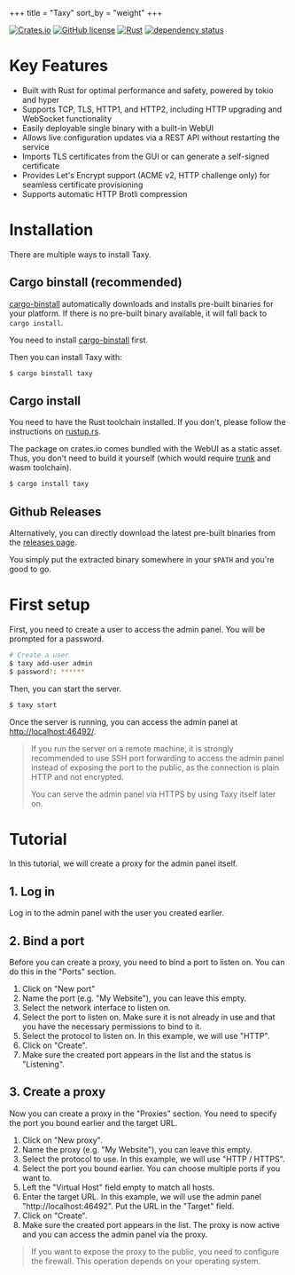 +++
title = "Taxy"
sort_by = "weight"
+++

[![Crates.io](https://img.shields.io/crates/v/taxy.svg)](https://crates.io/crates/taxy)
[![GitHub license](https://img.shields.io/github/license/picoHz/taxy.svg)](https://github.com/picoHz/taxy/blob/main/LICENSE)
[![Rust](https://github.com/picoHz/taxy/actions/workflows/rust.yml/badge.svg)](https://github.com/picoHz/taxy/actions/workflows/rust.yml)
[![dependency status](https://deps.rs/crate/taxy/latest/status.svg)](https://deps.rs/crate/taxy)

# Key Features

- Built with Rust for optimal performance and safety, powered by tokio and hyper
- Supports TCP, TLS, HTTP1, and HTTP2, including HTTP upgrading and WebSocket functionality
- Easily deployable single binary with a built-in WebUI
- Allows live configuration updates via a REST API without restarting the service
- Imports TLS certificates from the GUI or can generate a self-signed certificate
- Provides Let's Encrypt support (ACME v2, HTTP challenge only) for seamless certificate provisioning
- Supports automatic HTTP Brotli compression

# Installation

There are multiple ways to install Taxy.

## Cargo binstall (recommended)

[cargo-binstall](https://github.com/cargo-bins/) automatically downloads and installs pre-built binaries for your platform. If there is no pre-built binary available, it will fall back to `cargo install`.

You need to install [cargo-binstall](https://github.com/cargo-bins/cargo-binstall#installation) first.

Then you can install Taxy with:

```bash
$ cargo binstall taxy
```

## Cargo install

You need to have the Rust toolchain installed. If you don't, please follow the instructions on [rustup.rs](https://rustup.rs/).

The package on crates.io comes bundled with the WebUI as a static asset. Thus, you don't need to build it yourself (which would require [trunk](https://trunkrs.dev/) and wasm toolchain).

```bash
$ cargo install taxy
```

## Github Releases

Alternatively, you can directly download the latest pre-built binaries from the [releases page](https://github.com/picoHz/taxy/releases).

You simply put the extracted binary somewhere in your `$PATH` and you're good to go.

# First setup

First, you need to create a user to access the admin panel. You will be prompted for a password.

```bash
# Create a user
$ taxy add-user admin
$ password?: ******
```

Then, you can start the server.

```bash
$ taxy start
```

Once the server is running, you can access the admin panel at [http://localhost:46492/](http://localhost:46492/).

> If you run the server on a remote machine, it is strongly recommended to use SSH port forwarding to access the admin panel instead of exposing the port to the public, as the connection is plain HTTP and not encrypted.
>
> You can serve the admin panel via HTTPS by using Taxy itself later on.

# Tutorial

In this tutorial, we will create a proxy for the admin panel itself.

## 1. Log in

Log in to the admin panel with the user you created earlier.

## 2. Bind a port

Before you can create a proxy, you need to bind a port to listen on. You can do this in the "Ports" section.

1. Click on "New port"
2. Name the port (e.g. "My Website"), you can leave this empty.
3. Select the network interface to listen on.
4. Select the port to listen on. Make sure it is not already in use and that you have the necessary permissions to bind to it.
5. Select the protocol to listen on. In this example, we will use "HTTP".
6. Click on "Create".
7. Make sure the created port appears in the list and the status is "Listening".

## 3. Create a proxy

Now you can create a proxy in the "Proxies" section. You need to specify the port you bound earlier and the target URL.

1. Click on "New proxy".
2. Name the proxy (e.g. "My Website"), you can leave this empty.
3. Select the protocol to use. In this example, we will use "HTTP / HTTPS".
4. Select the port you bound earlier. You can choose multiple ports if you want to.
5. Left the "Virtual Host" field empty to match all hosts.
6. Enter the target URL. In this example, we will use the admin panel "http://localhost:46492". Put the URL in the "Target" field.
7. Click on "Create".
8. Make sure the created port appears in the list. The proxy is now active and you can access the admin panel via the proxy.

> If you want to expose the proxy to the public, you need to configure the firewall.
> This operation depends on your operating system.
